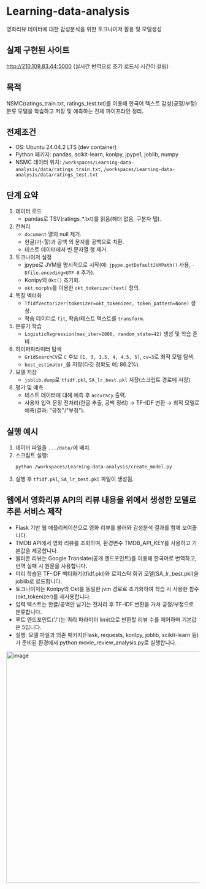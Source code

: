 # Learning-data-analysis
영화리뷰 데이터에 대한 감성분석을 위한 토크나이저 활용 및 모델생성  

## 실제 구현된 사이트
http://210.109.83.44:5000 (실시간 번역으로 초기 로드시 시간이 걸림)

## 목적
NSMC(ratings_train.txt, ratings_test.txt)를 이용해 한국어 텍스트 감성(긍정/부정) 분류 모델을 학습하고 저장 및 예측하는 전체 파이프라인 정리.

## 전제조건
- OS: Ubuntu 24.04.2 LTS (dev container)
- Python 패키지: pandas, scikit-learn, konlpy, jpype1, joblib, numpy
- NSMC 데이터 위치: `/workspaces/Learning-data-analysis/data/ratings_train.txt`, `/workspaces/Learning-data-analysis/data/ratings_test.txt`

## 단계 요약
1. 데이터 로드
   - pandas로 TSV(ratings_*.txt)를 읽음(헤더 없음, 구분자 탭).
2. 전처리
   - `document` 열의 null 제거.
   - 한글(가-힣)과 공백 외 문자를 공백으로 치환.
   - 테스트 데이터에서 빈 문자열 행 제거.
3. 토크나이저 설정
   - jpype로 JVM을 명시적으로 시작(예: `jpype.getDefaultJVMPath()` 사용, `-Dfile.encoding=UTF-8` 추가).
   - Konlpy의 `Okt()` 초기화.
   - `okt.morphs`를 이용한 `okt_tokenizer(text)` 정의.
4. 특징 벡터화
   - `TfidfVectorizer(tokenizer=okt_tokenizer, token_pattern=None)` 생성.
   - 학습 데이터로 `fit`, 학습/테스트 텍스트를 `transform`.
5. 분류기 학습
   - `LogisticRegression(max_iter=2000, random_state=42)` 생성 및 학습 준비.
6. 하이퍼파라미터 탐색
   - `GridSearchCV`로 `C` 후보 `[1, 3, 3.5, 4, 4.5, 5]`, `cv=3`로 최적 모델 탐색.
   - `best_estimator_`를 저장(타깃 정확도 예: 86.2%).
7. 모델 저장
   - `joblib.dump`로 `tfidf.pkl`, `SA_lr_best.pkl` 저장(스크립트 경로에 저장).
8. 평가 및 예측
   - 테스트 데이터에 대해 예측 후 `accuracy` 출력.
   - 사용자 입력 문장 전처리(한글 추출, 공백 정리) → TF-IDF 변환 → 최적 모델로 예측(결과: "긍정"/"부정").

## 실행 예시
1. 데이터 파일을 `.../data/`에 배치.
2. 스크립트 실행:
   ```
   python /workspaces/Learning-data-analysis/create_model.py
   ```
3. 실행 후 `tfidf.pkl`, `SA_lr_best.pkl` 파일이 생성됨.

## 웹에서 영화리뷰 API의 리뷰 내용을 위에서 생성한 모델로 추론 서비스 제작

- Flask 기반 웹 애플리케이션으로 영화 리뷰를 불러와 감성분석 결과를 함께 보여줍니다.
- TMDB API에서 영화 리뷰를 조회하며, 환경변수 TMDB_API_KEY를 사용하고 기본값을 제공합니다.
- 불러온 리뷰는 Google Translate(공개 엔드포인트)를 이용해 한국어로 번역하고, 번역 실패 시 원문을 사용합니다.
- 미리 학습된 TF-IDF 벡터화기(tfidf.pkl)와 로지스틱 회귀 모델(SA_lr_best.pkl)을 joblib로 로드합니다.
- 토크나이저는 Konlpy의 Okt를 동일한 jvm 경로로 초기화하여 학습 시 사용한 함수(okt_tokenizer)를 재사용합니다.
- 입력 텍스트는 한글/공백만 남기는 전처리 후 TF-IDF 변환을 거쳐 긍정/부정으로 분류합니다.
- 루트 엔드포인트('/')는 쿼리 파라미터 limit으로 반환할 리뷰 수를 제어하며 기본값은 5입니다.
- 실행: 모델 파일과 의존 패키지(Flask, requests, konlpy, joblib, scikit-learn 등)가 준비된 환경에서 python movie_review_analysis.py로 실행합니다.

<img width="858" height="604" alt="image" src="https://github.com/user-attachments/assets/3aaf13ba-e18f-49b5-b874-dafa0ddd77ae" />

